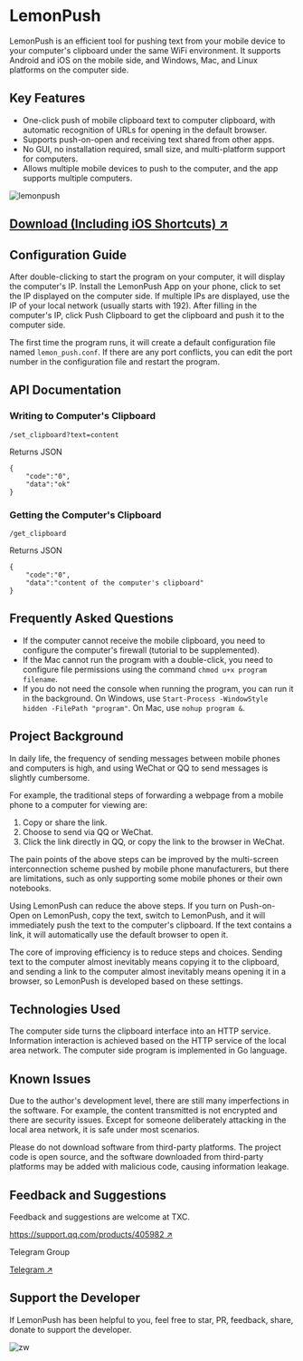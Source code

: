 # LemonPush
LemonPush is an efficient tool for pushing text from your mobile device to your computer's clipboard under the same WiFi environment. It supports Android and iOS on the mobile side, and Windows, Mac, and Linux platforms on the computer side.

## Key Features
- One-click push of mobile clipboard text to computer clipboard, with automatic recognition of URLs for opening in the default browser.
- Supports push-on-open and receiving text shared from other apps.
- No GUI, no installation required, small size, and multi-platform support for computers.
- Allows multiple mobile devices to push to the computer, and the app supports multiple computers.

![lemonpush](https://sibtools.app/lemon_push/img/lemonpush.jpg)

## [Download (Including iOS Shortcuts) ↗](https://sibtools.app/lemon_push/docs/download)

## Configuration Guide
After double-clicking to start the program on your computer, it will display the computer's IP. Install the LemonPush App on your phone, click to set the IP displayed on the computer side. If multiple IPs are displayed, use the IP of your local network (usually starts with 192). After filling in the computer's IP, click Push Clipboard to get the clipboard and push it to the computer side.

The first time the program runs, it will create a default configuration file named `lemon_push.conf`. If there are any port conflicts, you can edit the port number in the configuration file and restart the program.

## API Documentation
### Writing to Computer's Clipboard
`/set_clipboard?text=content`

Returns JSON
```
{
    "code":"0",
    "data":"ok"
}
```
### Getting the Computer's Clipboard
`/get_clipboard`

Returns JSON
```
{
    "code":"0",
    "data":"content of the computer's clipboard"
}
```
## Frequently Asked Questions
- If the computer cannot receive the mobile clipboard, you need to configure the computer's firewall (tutorial to be supplemented).
- If the Mac cannot run the program with a double-click, you need to configure file permissions using the command `chmod u+x program filename`.
- If you do not need the console when running the program, you can run it in the background. On Windows, use `Start-Process -WindowStyle hidden -FilePath "program"`. On Mac, use `nohup program &`.

## Project Background
In daily life, the frequency of sending messages between mobile phones and computers is high, and using WeChat or QQ to send messages is slightly cumbersome.

For example, the traditional steps of forwarding a webpage from a mobile phone to a computer for viewing are:

1. Copy or share the link.
2. Choose to send via QQ or WeChat.
3. Click the link directly in QQ, or copy the link to the browser in WeChat.

The pain points of the above steps can be improved by the multi-screen interconnection scheme pushed by mobile phone manufacturers, but there are limitations, such as only supporting some mobile phones or their own notebooks.

Using LemonPush can reduce the above steps. If you turn on Push-on-Open on LemonPush, copy the text, switch to LemonPush, and it will immediately push the text to the computer's clipboard. If the text contains a link, it will automatically use the default browser to open it.

The core of improving efficiency is to reduce steps and choices. Sending text to the computer almost inevitably means copying it to the clipboard, and sending a link to the computer almost inevitably means opening it in a browser, so LemonPush is developed based on these settings.

## Technologies Used
The computer side turns the clipboard interface into an HTTP service. Information interaction is achieved based on the HTTP service of the local area network. The computer side program is implemented in Go language.

## Known Issues
Due to the author's development level, there are still many imperfections in the software. For example, the content transmitted is not encrypted and there are security issues. Except for someone deliberately attacking in the local area network, it is safe under most scenarios.

Please do not download software from third-party platforms. The project code is open source, and the software downloaded from third-party platforms may be added with malicious code, causing information leakage.

## Feedback and Suggestions
Feedback and suggestions are welcome at TXC.

[https://support.qq.com/products/405982 ↗](https://support.qq.com/products/405982)

Telegram Group

[Telegram ↗](https://t.me/+ZVIwHSBOg1o5NzFl)

## Support the Developer
If LemonPush has been helpful to you, feel free to star, PR, feedback, share, donate to support the developer.

![zw](https://raw.githubusercontent.com/ishare20/lemonPush/master/docs/static/img/zw.jpg)